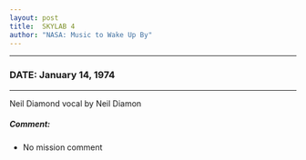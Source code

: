 ```yaml
---
layout: post
title:  SKYLAB 4
author: "NASA: Music to Wake Up By"
---
```


----
### DATE: January 14, 1974
----
Neil Diamond vocal by Neil Diamon

##### Comment:
* No mission comment
